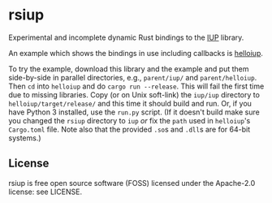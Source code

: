 # rsiup

Experimental and incomplete dynamic Rust bindings to the
[IUP](https://www.tecgraf.puc-rio.br/iup/) library.

An example which shows the bindings in use including callbacks is
[helloiup](https://github.com/mark-summerfield/helloiup).

To try the example, download this library and the example and put them
side-by-side in parallel directories, e.g., `parent/iup/` and
`parent/helloiup`. Then `cd` into `helloiup` and do `cargo run --release`.
This will fail the first time due to missing libraries. Copy (or on Unix
soft-link) the `iup/iup` directory to `helloiup/target/release/` and this
time it should build and run. Or, if you have Python 3 installed, use the
`run.py` script. (If it doesn't build make sure you changed the `rsiup`
directory to `iup` _or_ fix the `path` used in `helloiup`'s `Cargo.toml`
file. Note also that the provided `.so`s and `.dll`s are for 64-bit
systems.)

## License

rsiup is free open source software (FOSS) licensed under the Apache-2.0
license: see LICENSE.
